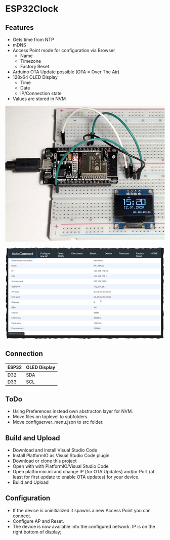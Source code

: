 # ESP32Clock

## Features

- Gets time from NTP
- mDNS
- Access Point mode for configuration via Browser
  - Name
  - Timezone
  - Factory Reset
- Arduino OTA Update possible (OTA = Over The Air)
- 128x64 OLED Display
  - Time
  - Date
  - IP/Connection state
- Values are stored in NVM

![Prototype](./doc/IMG_20200112_152020_319_1000.jpg)

![Screenshot](./doc/autoconnect.png)

## Connection

|ESP32|OLED Display|
|-|-|
|D32|SDA|
|D33|SCL|

## ToDo

- Using Preferences instead own abstracton layer for NVM.
- Move files on toplevel to subfolders.
- Move configserver_menu.json to src folder.

## Build and Upload

- Download and install Visual Studio Code
- Install PlatformIO as Visual Studio Code plugin
- Download or clone this project
- Open with with PlatformIO/Visual Studio Code
- Open platformio.ini and change IP (for OTA Updates) and/or Port (at least for first update to enable OTA updates) for your device.
- Build and Upload

## Configuration

- If the device is uninitialized it spawns a new Access Point you can connect.
- Configure AP and Reset.
- The device is now available into the configured network. IP is on the right bottom of display;
